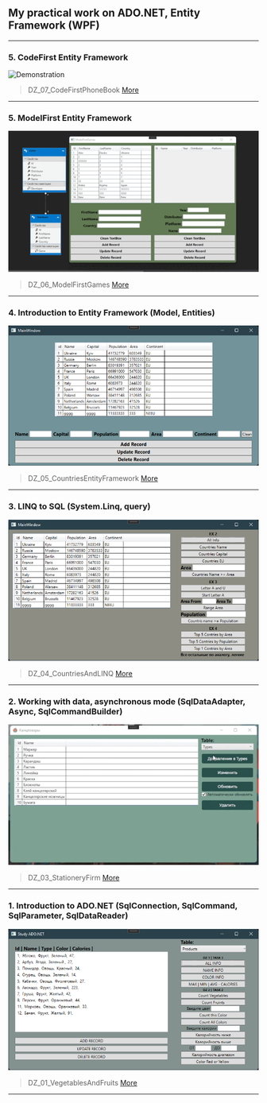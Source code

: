 ## My practical work on ADO.NET, Entity Framework (WPF)

---
### 5. CodeFirst Entity Framework
![Demonstration](https://github.com/dankozz1t/ADO.NET_Study/blob/main/DZ_07_CodeFirstPhoneBook/DemonstrationPhoneBook.gif)
> DZ_07_CodeFirstPhoneBook [More](https://github.com/dankozz1t/ADO.NET_Study/tree/main/DZ_07_CodeFirstPhoneBook "Demonstration")
---

### 5. ModelFirst Entity Framework
![Demonstration](https://github.com/dankozz1t/ADO.NET_Study/blob/main/DZ_06_ModelFirstGames/Demonstration.gif)
> DZ_06_ModelFirstGames [More](https://github.com/dankozz1t/ADO.NET_Study/tree/main/DZ_06_ModelFirstGames "Demonstration")
---

### 4. Introduction to Entity Framework (Model, Entities)
![Demonstration](https://github.com/dankozz1t/ADO.NET_Study/blob/main/OneWindowDemoDZ_05_CountriesEntityFramework.png)
> DZ_05_CountriesEntityFramework [More](https://github.com/dankozz1t/ADO.NET_Study/tree/main/DZ_05_CountriesEntityFramework "Demonstration")
---

### 3. LINQ to SQL (System.Linq, query) 
![Demonstration](https://github.com/dankozz1t/ADO.NET_Study/blob/main/OneWindowDemoDZ_04_CountriesAndLINQ.png)
> DZ_04_CountriesAndLINQ [More](https://github.com/dankozz1t/ADO.NET_Study/tree/main/DZ_04_CountriesAndLINQ "Demonstration")
---

### 2. Working with data, asynchronous mode (SqlDataAdapter, Async, SqlCommandBuilder) 
![Demonstration](https://github.com/dankozz1t/ADO.NET_Study/blob/main/DZ_03_StationeryFirm/GifDemonstrations.gif)
> DZ_03_StationeryFirm [More](https://github.com/dankozz1t/ADO.NET_Study/tree/main/DZ_03_StationeryFirm "Demonstration")
---

### 1. Introduction to ADO.NET (SqlConnection, SqlCommand, SqlParameter, SqlDataReader) 
![Demonstration](https://github.com/dankozz1t/ADO.NET_Study/blob/main/OneWindowDemoDZ_01_VegetablesAndFruits.png)
> DZ_01_VegetablesAndFruits [More](https://github.com/dankozz1t/ADO.NET_Study/tree/main/DZ_01_VegetablesAndFruits "Demonstration")
---
